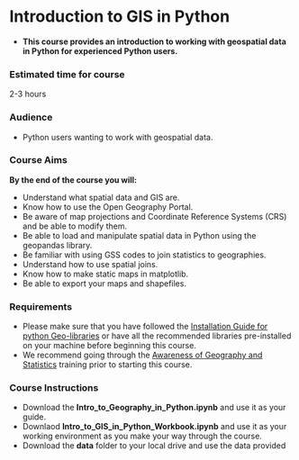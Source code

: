# Introduction to GIS in Python
 
- **This course provides an introduction to working with geospatial data in Python for experienced Python users.**

### Estimated time for course
2-3 hours

### Audience
- Python users wanting to work with geospatial data.

### Course Aims

**By the end of the course you will:**

- Understand what spatial data and GIS are.
- Know how to use the Open Geography Portal.
- Be aware of map projections and Coordinate Reference Systems (CRS) and be able to modify them.
- Be able to load and manipulate spatial data in Python using the geopandas library.
- Be familiar with using GSS codes to join statistics to geographies.
- Understand how to use spatial joins.
- Know how to make static maps in matplotlib.
- Be able to export your maps and shapefiles.

### Requirements
- Please make sure that you have followed the [Installation Guide for python Geo-libraries](https://onsgeo.github.io/geospatial-training/docs/guides/python_install) or have all the recommended libraries pre-installed on your machine before beginning this course.
- We recommend going through the [Awareness of Geography and Statistics](https://onsgeo.github.io/training/docs/awareness_of_geog_and_stats/intro.html) training prior to starting this course.


### Course Instructions
- Download the **Intro_to_Geography_in_Python.ipynb** and use it as your guide.
- Downlaod **Intro_to_GIS_in_Python_Workbook.ipynb** and use it as your working environment as you make your way through the course.
- Download the **data** folder to your local drive and use the data provided
